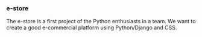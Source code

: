 ### e-store
The e-store is a first project of the Python enthusiasts in a team.
We want to create a good e-commercial platform using Python/Django and CSS. 

